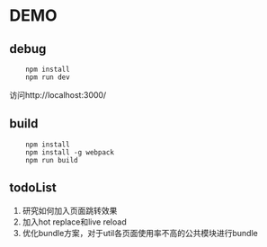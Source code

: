 # DEMO 

## debug
```
	npm install
	npm run dev
```
访问http://localhost:3000/

## build

```
	npm install
	npm install -g webpack
	npm run build
```

## todoList
1.  研究如何加入页面跳转效果
2.  加入hot replace和live reload
3.  优化bundle方案，对于util各页面使用率不高的公共模块进行bundle
